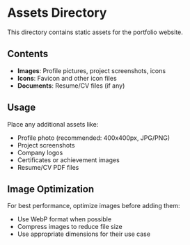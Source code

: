 # Assets Directory

This directory contains static assets for the portfolio website.

## Contents

- **Images**: Profile pictures, project screenshots, icons
- **Icons**: Favicon and other icon files
- **Documents**: Resume/CV files (if any)

## Usage

Place any additional assets like:
- Profile photo (recommended: 400x400px, JPG/PNG)
- Project screenshots
- Company logos
- Certificates or achievement images
- Resume/CV PDF files

## Image Optimization

For best performance, optimize images before adding them:
- Use WebP format when possible
- Compress images to reduce file size
- Use appropriate dimensions for their use case
